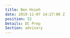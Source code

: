 ```yaml
---
title: Ben Hsieh
date: 2019-11-07 14:27:00 Z
position: 52
Details: DC Prep
Section: advisory
---
```


